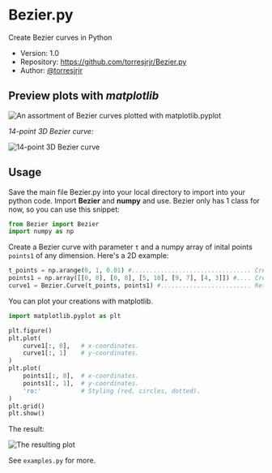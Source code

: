 # Bezier.py
Create Bezier curves in Python

- Version: 1.0
- Repository: https://github.com/torresjrjr/Bezier.py
- Author: [@torresjrjr](https://t.me/torresjrjr)

## Preview plots with _matplotlib_
![An assortment of Bezier curves plotted with matplotlib.pyplot](https://i.imgur.com/lAXdYWS.png)

_14-point 3D Bezier curve:_  

![14-point 3D Bezier curve](https://i.imgur.com/Yw2u2FX.gif)

## Usage
Save the main file Bezier.py into your local directory to import into your python code.
Import **Bezier** and **numpy** and use. Bezier only has 1 class for now, so you can use this snippet:

```Python
from Bezier import Bezier
import numpy as np
```
Create a Bezier curve with parameter `t` and a numpy array of inital points `points1` of any dimension. Here's a 2D example:

```Python
t_points = np.arange(0, 1, 0.01) #................................. Creates an iterable list from 0 to 1.
points1 = np.array([[0, 0], [0, 8], [5, 10], [9, 7], [4, 3]]) #.... Creates an array of coordinates.
curve1 = Bezier.Curve(t_points, points1) #......................... Returns an array of coordinates.
```

You can plot your creations with matplotlib.

```Python
import matplotlib.pyplot as plt

plt.figure()
plt.plot(
	curve1[:, 0],   # x-coordinates.
	curve1[:, 1]    # y-coordinates.
)
plt.plot(
	points1[:, 0],  # x-coordinates.
	points1[:, 1],  # y-coordinates.
	'ro:'           # Styling (red, circles, dotted).
)
plt.grid()
plt.show()
```
The result:

![The resulting plot](https://i.imgur.com/DWjxns7.png) 

See `examples.py` for more.
